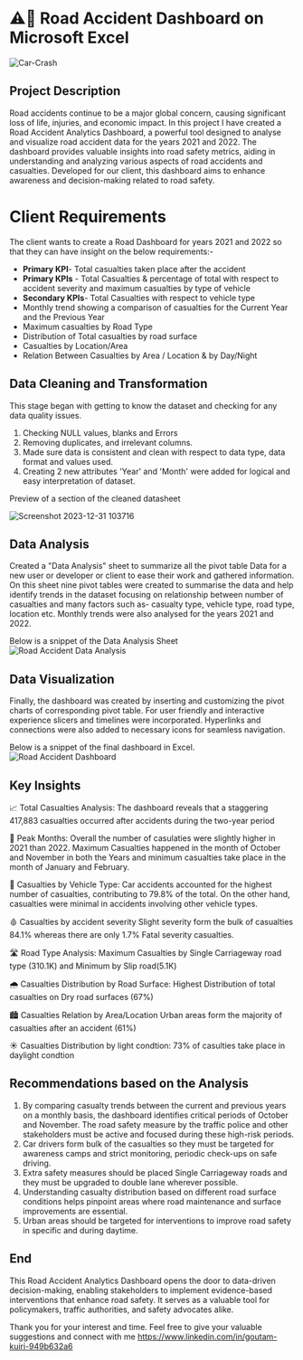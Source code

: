 # ⚠️🚗 Road Accident Dashboard on Microsoft Excel 
![Car-Crash](https://github.com/GoutamKuiri99/Road_Accident_Dashboard_Excel_Project/assets/154737280/0f1561b9-e942-4275-97e0-5f49a263297a)

## Project Description
Road accidents continue to be a major global concern, causing significant loss of life, injuries, and economic impact.
In this project I have created a Road Accident Analytics Dashboard, a powerful tool designed to analyse and visualize road accident data for the years 2021 and 2022. 
The dashboard provides valuable insights into road safety metrics, aiding in understanding and analyzing various aspects of road accidents and casualties. 
Developed for our client, this dashboard aims to enhance awareness and decision-making related to road safety.

# Client Requirements  
The client wants to create a Road Dashboard for years 2021 and 2022 so that they can have insight on the below requirements:-
- **Primary KPI**- Total casualties taken place after the accident
- **Primary KPIs** - Total Casualties & percentage of total with respect to accident severity and maximum casualties by type of vehicle
- **Secondary KPIs**- Total Casualties with respect to vehicle type
- Monthly trend showing a comparison of casualties for the Current Year and the Previous Year
- Maximum casualties by Road Type
- Distribution of Total casualties by road surface
- Casualties by Location/Area
- Relation Between Casualties by Area / Location & by Day/Night

## Data Cleaning and Transformation

This stage began with getting to know the dataset and checking for any data quality issues.
1.	Checking NULL values, blanks and Errors 
2.	Removing duplicates, and irrelevant columns.
3.	Made sure data is consistent and clean with respect to data type, data format and values used.
4.	Creating 2 new attributes 'Year' and 'Month' were added for logical and easy interpretation of dataset.

Preview of a section of the cleaned datasheet

![Screenshot 2023-12-31 103716](https://github.com/GoutamKuiri99/Road_Accident_Dashboard_Excel_Project/assets/154737280/c88c8a9f-9efa-4052-9041-4424e1e9e584)


## Data Analysis

Created a "Data Analysis" sheet to summarize all the pivot table Data for a new user or developer or client to ease their work and gathered information. On this sheet nine pivot tables were created to summarise the data and help identify trends in the dataset focusing on relationship between number of casualties and many factors such as- casualty type, vehicle type, road type, location etc. Monthly trends were also analysed for the years 2021 and 2022.

Below is a snippet of the Data Analysis Sheet
![Road Accident Data Analysis](https://github.com/GoutamKuiri99/Road_Accident_Dashboard_Excel_Project/assets/154737280/ead983d6-e610-45db-af2b-cc52866f664c)

## Data Visualization

Finally, the dashboard was created by inserting and customizing the pivot charts of corresponding pivot table. For user friendly and interactive experience slicers and timelines were incorporated. Hyperlinks and connections were also added to necessary icons for seamless navigation.

Below is a snippet of the final dashboard in Excel.
![Road Accident Dashboard](https://github.com/GoutamKuiri99/Road_Accident_Dashboard_Excel_Project/assets/154737280/611d662c-6c1b-4cca-8cd6-0c6698d5e725)

## Key Insights

📈 Total Casualties Analysis: The dashboard reveals that a staggering 417,883 casualties occurred after accidents during the two-year period

📅 Peak Months: Overall the number of casulaties were slightly higher in 2021 than 2022. Maximum Casualties happened in the month of October and November in both the Years and minimum casualties take place in  the month of January and February.

🚗 Casualties by Vehicle Type: Car accidents accounted for the highest number of casualties, contributing to 79.8% of the total. On the other hand, casualties were minimal in accidents involving other vehicle types.

🩸 Casualties by accident severity Slight severity form the bulk of casualties 84.1% whereas there are only 1.7% Fatal severity casualties.

🛣️ Road Type Analysis: Maximum Casualties by Single Carriageway road type (310.1K) and Minimum by Slip road(5.1K)

🌧️ Casualties Distribution by Road Surface: Highest Distribution of total casualties on Dry road surfaces (67%)

🏙️ Casualties Relation by Area/Location Urban areas form the majority of casualties after an accident (61%)

☀️ Casualties Distribution by light condtion: 73% of casulties take place in daylight condtion

## Recommendations based on the Analysis

1.	By comparing casualty trends between the current and previous years on a monthly basis, the dashboard identifies critical periods of October and November. The road safety measure by the traffic police and other stakeholders must be active and focused during these high-risk periods. 
2.	Car drivers form bulk of the casualties so they must be targeted for awareness camps and strict monitoring, periodic check-ups on safe driving.
3.	Extra safety measures should be placed Single Carriageway roads and they must be upgraded to double lane wherever possible.
4.	Understanding casualty distribution based on different road surface conditions helps pinpoint areas where road maintenance and surface improvements are essential. 
5.	Urban areas should be targeted for interventions to improve road safety in specific and during daytime.

## End

This Road Accident Analytics Dashboard opens the door to data-driven decision-making, enabling stakeholders to implement evidence-based interventions that enhance road safety. It serves as a valuable tool for policymakers, traffic authorities, and safety advocates alike. 

Thank you for your interest and time. Feel free to give your valuable suggestions and connect with me https://www.linkedin.com/in/goutam-kuiri-949b632a6




   
   
  
